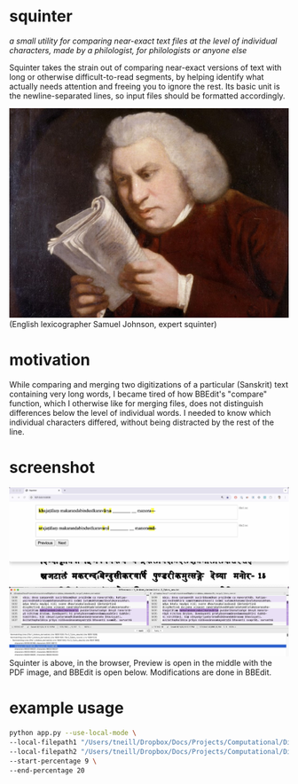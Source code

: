 # squinter
*a small utility for comparing near-exact text files at the level of individual characters, made by a philologist, for philologists or anyone else* 

Squinter takes the strain out of comparing near-exact versions of text with long or otherwise difficult-to-read segments, by helping identify what actually needs attention and freeing you to ignore the rest. Its basic unit is the newline-separated lines, so input files should be formatted accordingly. 

![mascot](imgs/starch_mascot.jpg)
(English lexicographer Samuel Johnson, expert squinter)

# motivation
While comparing and merging two digitizations of a particular (Sanskrit) text containing very long words, I became tired of how BBEdit's "compare" function, which I otherwise like for merging files, does not distinguish differences below the level of individual words. I needed to know which individual characters differed, without being distracted by the rest of the line. 

# screenshot
![screenshot](imgs/screenshot.jpg)
Squinter is above, in the browser, 
Preview is open in the middle with the PDF image, 
and BBEdit is open below. 
Modifications are done in BBEdit.

# example usage
```bash
python app.py --use-local-mode \
--local-filepath1 "/Users/tneill/Dropbox/Docs/Projects/Computational/Digitizations/bāṇa_kādambarī/5_merge/2_Tylers_new.txt" \
--local-filepath2 "/Users/tneill/Dropbox/Docs/Projects/Computational/Digitizations/bāṇa_kādambarī/5_merge/1_Andrew_derived.txt" \
--start-percentage 9 \
--end-percentage 20
```

